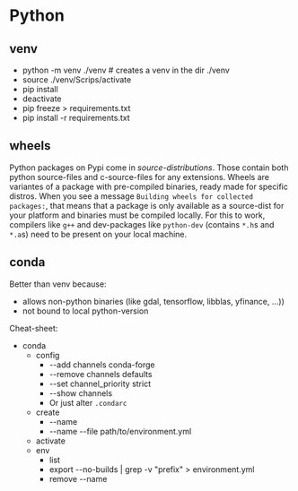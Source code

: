 # Python

## venv
- python -m venv ./venv  # creates a venv in the dir ./venv
- source ./venv/Scrips/activate
- pip install <some-package>
- deactivate
- pip freeze > requirements.txt
- pip install -r requirements.txt


## wheels
Python packages on Pypi come in *source-distributions*. 
Those contain both python source-files and c-source-files for any extensions.
Wheels are variantes of a package with pre-compiled binaries, ready made for specific distros.
When you see a message `Building wheels for collected packages:`, that means that a package is only available as a source-dist for your platform and binaries must be compiled locally.
For this to work, compilers like `g++` and dev-packages like `python-dev` (contains `*.h`s and `*.a`s) need to be present on your local machine.


## conda
Better than venv because:
- allows non-python binaries (like gdal, tensorflow, libblas, yfinance, ...))
- not bound to local python-version

Cheat-sheet:
- conda
  - config
    - --add channels conda-forge
    - --remove channels defaults
    - --set channel_priority strict
    - --show channels
    - Or just alter `.condarc`
  - create 
    - --name <new-env-name>
    - --name <new-env-name> --file path/to/environment.yml
  - activate <env-name>
  - env 
    - list
    - export --no-builds | grep -v "prefix" > environment.yml
    - remove --name <env-name>
